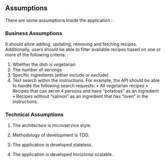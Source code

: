 ## Assumptions
There are some assumptions inside the application : 

### Business Assumptions
It should allow adding, updating, removing and fetching recipes. Additionally, users should be able to filter
available recipes based on one or more of the following criteria:
1. Whether the dish is vegetarian
2. The number of servings
3. Specific ingredients (either include or exclude)
4. Text search within the instructions.
For example, the API should be able to handle the following search requests:
   • All vegetarian recipes
   • Recipes that can serve 4 persons and have “potatoes” as an ingredient
   • Recipes without “salmon” as an ingredient that has “oven” in the instructions.

### Technical Assumptions
1) The architecture is microservice style.

2) Methodology of development is TDD.

3) The application is developed stateless.

3) The application is developed horizontal scalable.

   

